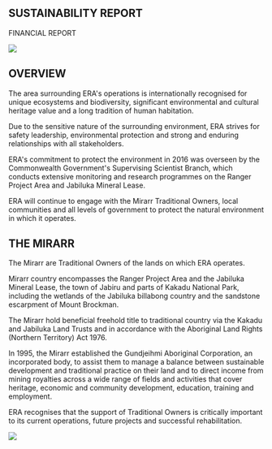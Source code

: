 ## SUSTAINABILITY REPORT

FINANCIAL REPORT

![](_page_0_Picture_3.jpeg)

## OVERVIEW

The area surrounding ERA's operations is internationally recognised for unique ecosystems and biodiversity, significant environmental and cultural heritage value and a long tradition of human habitation.

Due to the sensitive nature of the surrounding environment, ERA strives for safety leadership, environmental protection and strong and enduring relationships with all stakeholders.

ERA's commitment to protect the environment in 2016 was overseen by the Commonwealth Government's Supervising Scientist Branch, which conducts extensive monitoring and research programmes on the Ranger Project Area and Jabiluka Mineral Lease.

ERA will continue to engage with the Mirarr Traditional Owners, local communities and all levels of government to protect the natural environment in which it operates.

## THE MIRARR

The Mirarr are Traditional Owners of the lands on which ERA operates.

Mirarr country encompasses the Ranger Project Area and the Jabiluka Mineral Lease, the town of Jabiru and parts of Kakadu National Park, including the wetlands of the Jabiluka billabong country and the sandstone escarpment of Mount Brockman.

The Mirarr hold beneficial freehold title to traditional country via the Kakadu and Jabiluka Land Trusts and in accordance with the Aboriginal Land Rights (Northern Territory) Act 1976.

In 1995, the Mirarr established the Gundjeihmi Aboriginal Corporation, an incorporated body, to assist them to manage a balance between sustainable development and traditional practice on their land and to direct income from mining royalties across a wide range of fields and activities that cover heritage, economic and community development, education, training and employment.

ERA recognises that the support of Traditional Owners is critically important to its current operations, future projects and successful rehabilitation.

![](_page_0_Picture_15.jpeg)